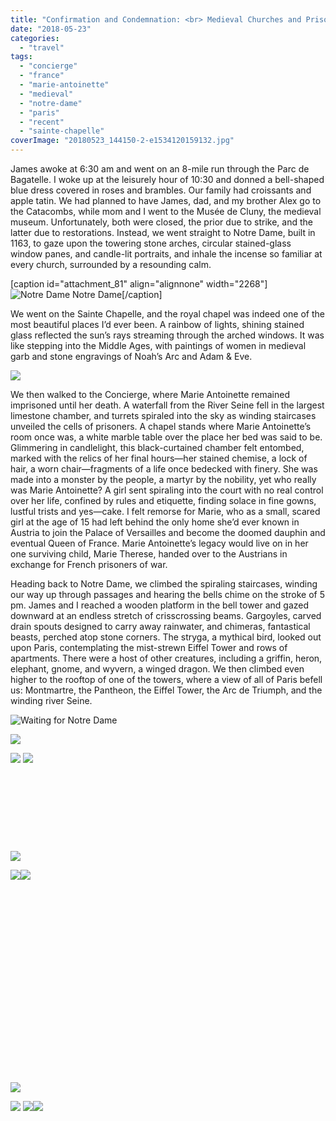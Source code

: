 ```yaml
---
title: "Confirmation and Condemnation: <br> Medieval Churches and Prisons of Paris"
date: "2018-05-23"
categories: 
  - "travel"
tags: 
  - "concierge"
  - "france"
  - "marie-antoinette"
  - "medieval"
  - "notre-dame"
  - "paris"
  - "recent"
  - "sainte-chapelle"
coverImage: "20180523_144150-2-e1534120159132.jpg"
---
```


James awoke at 6:30 am and went on an 8-mile run through the Parc de Bagatelle. I woke up at the leisurely hour of 10:30 and donned a bell-shaped blue dress covered in roses and brambles. Our family had croissants and apple tatin. We had planned to have James, dad, and my brother Alex go to the Catacombs, while mom and I went to the Musée de Cluny, the medieval museum. Unfortunately, both were closed, the prior due to strike, and the latter due to restorations. Instead, we went straight to Notre Dame, built in 1163, to gaze upon the towering stone arches, circular stained-glass window panes, and candle-lit portraits, and inhale the incense so familiar at every church, surrounded by a resounding calm.

\[caption id="attachment\_81" align="alignnone" width="2268"\]![Notre Dame ](images/20180523_171824.jpg) Notre Dame\[/caption\]

We went on the Sainte Chapelle, and the royal chapel was indeed one of the most beautiful places I’d ever been. A rainbow of lights, shining stained glass reflected the sun’s rays streaming through the arched windows. It was like stepping into the Middle Ages, with paintings of women in medieval garb and stone engravings of Noah’s Arc and Adam & Eve.

![](images/DSC06548.jpg)

We then walked to the Concierge, where Marie Antoinette remained imprisoned until her death. A waterfall from the River Seine fell in the largest limestone chamber, and turrets spiraled into the sky as winding staircases unveiled the cells of prisoners. A chapel stands where Marie Antoinette’s room once was, a white marble table over the place her bed was said to be. Glimmering in candlelight, this black-curtained chamber felt entombed, marked with the relics of her final hours—her stained chemise, a lock of hair, a worn chair—fragments of a life once bedecked with finery. She was made into a monster by the people, a martyr by the nobility, yet who really was Marie Antoinette? A girl sent spiraling into the court with no real control over her life, confined by rules and etiquette, finding solace in fine gowns, lustful trists and yes—cake. I felt remorse for Marie, who as a small, scared girl at the age of 15 had left behind the only home she’d ever known in Austria to join the Palace of Versailles and become the doomed dauphin and eventual Queen of France. Marie Antoinette’s legacy would live on in her one surviving child, Marie Therese, handed over to the Austrians in exchange for French prisoners of war.

Heading back to Notre Dame, we climbed the spiraling staircases, winding our way up through passages and hearing the bells chime on the stroke of 5 pm. James and I reached a wooden platform in the bell tower and gazed downward at an endless stretch of crisscrossing beams. Gargoyles, carved drain spouts designed to carry away rainwater, and chimeras, fantastical beasts, perched atop stone corners. The stryga, a mythical bird, looked out upon Paris, contemplating the mist-strewn Eiffel Tower and rows of apartments. There were a host of other creatures, including a griffin, heron, elephant, gnome, and wyvern, a winged dragon. We then climbed even higher to the rooftop of one of the towers, where a view of all of Paris befell us: Montmartre, the Pantheon, the Eiffel Tower, the Arc de Triumph, and the winding river Seine.

![Waiting for Notre Dame ](images/DSC06592.jpg)

![](images/IMG_3452.jpg)

![](images/DSC06602-2-2.jpg) ![](images/DSC06612-2.jpg)

 

 

 

 

![](images/20180523_163030.jpg)

![](images/20180523_164044-e1534115955377.jpg)![](images/DSC06615-e1534115931533.jpg)

 

 

 

 

 

 

 

 

 

 

![](images/20180523_163112.jpg)

![](images/20180523_170741.jpg) ![](images/20180523_170724.jpg)![](images/20180523_170519.jpg)

